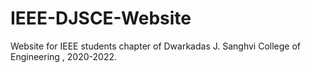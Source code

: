 # IEEE-DJSCE-Website
Website for IEEE students chapter of Dwarkadas J. Sanghvi College of Engineering , 2020-2022.
